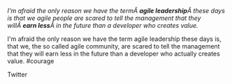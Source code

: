 *I'm afraid the only reason we have the termÂ* ***agile leadership****Â these days is that we agile people are scared to tell the management that they willÂ* ***earn less****Â in the future than a developer who creates value.*

I'm afraid the only reason we have the term agile leadership these days is, that we, the so called agile community, are scared to tell the management that they will earn less in the future than a developer who actually creates value. #courage



Twitter